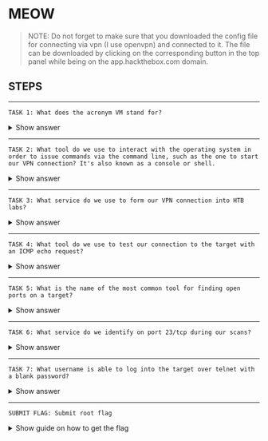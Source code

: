 # MEOW

> NOTE: Do not forget to make sure that you downloaded the config file for connecting via vpn (I use openvpn) and connected to it. The file can be downloaded by clicking on the corresponding button in the top panel while being on the app.hackthebox.com domain.

## STEPS

***
`TASK 1: What does the acronym VM stand for?`
<details> 
    <summary>Show answer</summary>
    <h3>Virtual Machine</h3>
</details>

***
`TASK 2: What tool do we use to interact with the operating system in order to issue commands via the command line, such as the one to start our VPN connection? It's also known as a console or shell.`
<details> 
    <summary>Show answer</summary>
    <h3>terminal</h3>
</details>

***
`TASK 3: What service do we use to form our VPN connection into HTB labs?`
<details> 
    <summary>Show answer</summary>
    <h3>openvpn</h3>
</details>

***
`TASK 4: What tool do we use to test our connection to the target with an ICMP echo request?`
<details> 
    <summary>Show answer</summary>
    <h3>ping</h3>
</details>

***
`TASK 5: What is the name of the most common tool for finding open ports on a target?`
<details> 
    <summary>Show answer</summary>
    <h3>nmap</h3>
</details>

***
`TASK 6: What service do we identify on port 23/tcp during our scans?`
<details> 
    <summary>Show answer</summary>
    <h3>telnet</h3>
</details>

***
`TASK 7: What username is able to log into the target over telnet with a blank password?`
<details> 
    <summary>Show answer</summary>
    <h3>root<h3>
</details>

***
`SUBMIT FLAG: Submit root flag`
<details> 
    <summary>Show guide on how to get the flag</summary>
    <h3>To receive the flag you need to connect via telnet to the IP address that you receive when you spawn the machine.<h3>
</details>
